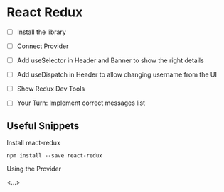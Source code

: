 # React Redux

- [ ] Install the library

- [ ] Connect Provider

- [ ] Add useSelector in Header and Banner to show the right details

- [ ] Add useDispatch in Header to allow changing username from the UI

- [ ] Show Redux Dev Tools

- [ ] Your Turn: Implement correct messages list



## Useful Snippets

Install react-redux

```
npm install --save react-redux
```


Using the Provider

<Provider store={store}>
  <...>
</Provider>


